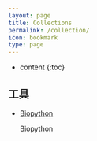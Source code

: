 ```yaml
---
layout: page
title: Collections
permalink: /collection/
icon: bookmark
type: page
---
```


* content
{:toc}

## 工具

* [Biopython](http://biopython.org/)

    Biopython

